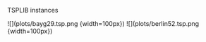 TSPLIB instances

![](plots/bayg29.tsp.png {width=100px})
![](plots/berlin52.tsp.png {width=100px})
